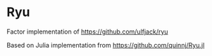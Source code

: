 # Ryu
Factor implementation of https://github.com/ulfjack/ryu

Based on Julia implementation from https://github.com/quinnj/Ryu.jl
